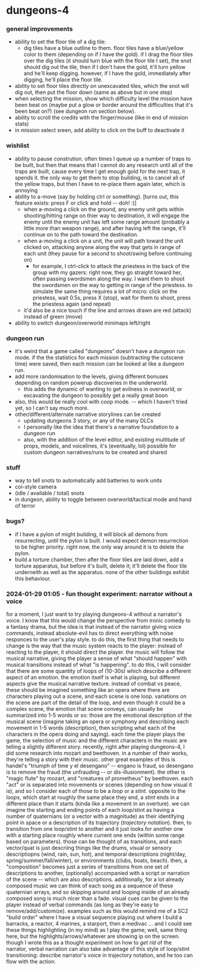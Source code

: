 # dungeons-4

### general improvements
- ability to set the floor tile of a dig tile:
	- dig tiles have a blue outline to them. floor tiles have a blue/yellow color to them (depending on if I have the gold). if I drag the floor tiles over the dig tiles (it should turn blue with the floor tile I set), the snot should dig out the tile, then if I don't have the gold, it'll turn yellow and he'll keep digging. however, if I have the gold, immediately after digging, he'll place the floor tile.
- ability to set floor tiles directly on unexcavated tiles, which the snot will dig out, then put the floor down (same as above but in one step)
- when selecting the mission, show which difficulty level the mission have been beat on (maybe put a glow or border around the difficulties that it's been beat on?) (see dungeon run section below).
- ability to scroll the credits with the finger/mouse (like in end of mission stats)
- in mission select sreen, add ability to click on the buff to deactivate it

### wishlist
- ability to pause constrution. often times I queue up a number of traps to be built, but then that means that I cannot do any research until all of the traps are built, cause every time I get enough gold for the next trap, it spends it. the only way to get them to stop building, is to cancel all of the yellow traps, but then I have to re-place them again later, which is annoying
- ability to a-move (say by holding ctrl or something). [turns out, this feature exists: press F or click and hold -- doh! :)]
	- when a-moving a click on the ground, any enemy unit gets within shooting/hitting range on thier way to destination, it will engage the enemy until the enemy unit has left some range amount (probably a little more than weapon range), and after having left the range, it'll continue on to the path toward the destination.
	- when a-moving a click on a unit, the unit will path toward the unit clicked on, attacking anyone along the way that gets in range of each unit (they pause for a second to shoot/swing before continuing on)
		- for example, I ctrl-click to attack the priestess in the back of the group with my gazers: right now, they go straight toward her, often passing swordsmen along the way. I want them to shoot the swordsmen on the way to getting in range of the priestess. to simulate the same thing requires a lot of micro: click on the priestess, wait 0.5s, press X (stop), wait for them to shoot, press the priestess again (and repeat)
	- it'd also be a nice touch if the line and arrows drawn are red (attack) instead of green (move)
- ability to switch dungeon/overworld minimaps left/right

### dungeon run
- it's weird that a game called "dungeons" doesn't have a dungeon run mode. if the the statistics for each mission (subtracting the cutscene time) were saved, then each mission can be looked at like a dungeon run.
- add more randomisation to the levels, giving different bonuses depending on random powerup discoveries in the underworld.
	- this adds the dynamic of wanting to get evilness in overworld, or excavating the dungeon to possibly get a really great boon
- also, this would be really cool with coop mode. -- which I haven't tried yet, so I can't say much more.
- other/different/alternate narrative storylines can be created
	- updating dungeons 3 story, or any of the many DLCs
	- I personally like the idea that there's a narrative foundation to a dungeon run
	- also, with the addition of the level editor, and existing multitude of props, models, and voicelines, it's (eventually, lol) possible for custom dungeon narratives/runs to be created and shared

### stuff
- way to tell snots to automatically add batteries to work units
- coi-style camera
- (idle / available / total) snots
- in dungeon, ability to toggle between overworld/tactical mode and hand of terror

### bugs?
- if I have a pylon of might building, it will block all demons from resurrecting, until the pylon is built. I would expect demon resurrection to be higher priority. right now, the only way around it is to delete the pylon.
- build a torture chamber, then after the floor tiles are laid down, add a torture apparatus, but before it's built, delete it; it'll delete the floor tile underneith as well as the apparatus. none of the other buildings exhibit this behaviour.

### 2024-01-29 01:05 - fun thought experiment: narrator without a voice

for a moment, I just want to try playing dungeons-4 without a narrator's voice. I know that this would change the perspective from ironic comedy to a fantasy drama, but the idea is that instead of the narrator giving voice commands, instead absolute-evil has to direct everything with noise responces to the user's play style.
to do this, the first thing that needs to change is the way that the music system reacts to the player: instead of reacting to the player, it should direct the player. the music will follow the musical narrative, giving the player a sense of what "should happen" with musical transitions instead of what "is happening". to do this, I will consider that there are some quantity of loops of (10-30s) which describe a different aspect of an emotion. the emotion itself is what is playing, but different aspects give the musical narrative texture. instead of combat vs peace, these should be imagined something like an opera where there are characters playing out a scene, and each scene is one loop. variations on the scene are part of the detail of the loop, and even though it could be a complex scene, the emotion that scene conveys, can usually be summarized into 1-5 words or so: those are the emotional description of the musical scene (imagine taking an opera or symphony and describing each movement in 1-5 words (description), then scripting what each of the characters in the opera doing and saying). each time the player plays the game, the selection of music and the different characters in the music are telling a slightly different story.
	recently, right after playing dungeons-4, I did some research into mozart and beethoven. in a number of their works, they're telling a story with their music. other great examples of this is handel's "triumph of time y el desengano" -- engano is fraud, so desengano is to remove the fraud (the unfrauding -- or dis-illusionment). the other is "magic flute" by mozart, and "creatures of prometheus" by beethoven. each "act" or is separated into movements or scenes (depending on how visual it is), and so I consider each of those to be a *loop* or a *stint*.
opposite to the *loops*, which start at roughly the same place they end, a *stint* ends in a different place than it starts (kinda like a movement in an overture). we can imagine the starting and ending points of each loop/stint as having a number of quaternians (or a vector with a magnitude) as their identifying point in space or a description of its trajectory (*trajectory notation*). then, to transition from one loop/stint to another and it just looks for another one with a starting place roughly where current one ends (within some range based on parameters). those can be thought of as transitions, and each vector/quat is just descriing things like the drums, visual or sensory descriptiopns (wind, rain, sun, hot), and temporal descriptions (night/day, spring/summer/fall/winter), or environments (clubs, boats, beach). then, a "composition" becomes just a series of transitions from one set of descriptions to another, (optionally) accompanied with a script or narration of the scene -- which are also descriptions.
	additionally, for a lot already composed music we can think of each song as a sequence of these quaternian arrays, and so skipping around and looping inside of an already composed song is much nicer than a fade.
visual cues can be given to the player instead of verbal commands (as long as they're easy to remove/add/customize). examples such as this would remind me of a SC2 "build order" where I have a visual sequence playing out where I build a barracks, a reactor, 4 marines, a starport, then a medivac ... and I could see these things highlighting (in my mind) as I play the game; well, same thing here, but the highlights/arrows/whatever are showing ip on the screen.
though I wrote this as a thought experiment on how to *get rid* of the narrator, verbal narration can also take advantage of this style of loop/stint transitioning: describe narrator's voice in trajectory notation, and he too can flow with the action.

